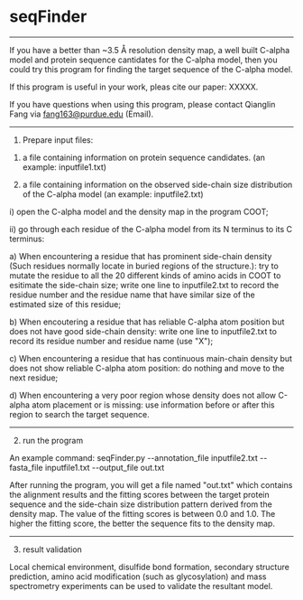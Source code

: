 # seqFinder
****************
If you have 
    a better than ~3.5 Å resolution density map,
    a well built C-alpha model
    and protein sequence cantidates for the C-alpha model, 
then you could try this program for finding the target sequence of the C-alpha model.

If this program is useful in your work, pleas cite our paper: XXXXX.

If you have questions when using this program, please contact Qianglin Fang via fang163@purdue.edu (Email).




****************
1. Prepare input files:

1) a file containing information on protein sequence candidates. (an example: inputfile1.txt)

2) a file containing information on the observed side-chain size distribution of the C-alpha model (an example: inputfile2.txt)

i) open the C-alpha model and the density map in the program COOT;

ii) go through each residue of the C-alpha model from its N terminus to its C terminus:

a) When encountering a residue that has prominent side-chain density (Such residues normally locate in buried regions of the structure.):
    try to mutate the residue to all the 20 different kinds of amino acids in COOT to esitimate the side-chain size;
    write one line to inputfile2.txt to record the residue number and the residue name that have similar size of the estimated size of this residue;

b) When encoutering a residue that has reliable C-alpha atom position but does not have good side-chain density:
    write one line to inputfile2.txt to record its residue number and residue name (use "X");

c) When encountering a residue that has continuous main-chain density but does not show reliable C-alpha atom position:
    do nothing and move to the next residue;

d) When encountering a very poor region whose density does not allow C-alpha atom placement or is missing:
    use information before or after this region to search the target sequence.
    
    
    

****************
2. run the program

An example command: seqFinder.py --annotation_file inputfile2.txt --fasta_file inputfile1.txt --output_file out.txt

After running the program, you will get a file named "out.txt" which contains the alignment results and the fitting scores between the target protein sequence and the side-chain size distribution pattern derived from the density map. The value of the fitting scores is between 0.0 and 1.0. The higher the fitting score, the better the sequence fits to the density map.




****************
3. result validation

Local chemical environment, disulfide bond formation, secondary structure prediction, amino acid modification (such as glycosylation) and mass spectrometry experiments can be used to validate the resultant model.
